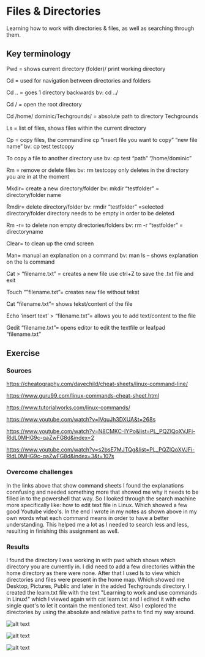 # Files & Directories
Learning how to work with directories & files, as well as searching through them.

## Key terminology
Pwd = shows current directory (folder)/ print working directory

Cd = used for navigation between directories and folders

Cd .. = goes 1 directory backwards bv: cd ../

Cd / = open the root directory

Cd /home/ dominic/Techgrounds/ = absolute path to directory Techgrounds

Ls = list of files, shows files within the current directory

Cp = copy files, the commandline cp “insert file you want to copy” “new file name” bv: cp test testcopy

To copy a file to another directory use bv: cp test “path” “/home/dominic”

Rm = remove or delete files bv: rm testcopy only deletes in the directory you are in at the moment

Mkdir= create a new directory/folder bv: mkdir “testfolder” = directory/folder name

Rmdir= delete directory/folder bv: rmdir “testfolder” =selected directory/folder directory needs to be empty in order to be deleted

Rm -r= to delete non empty directories/folders bv: rm -r “testfolder” = directoryname

Clear= to clean up the cmd screen

Man= manual an explanation on a command bv: man ls – shows explanation on the ls command

Cat > “filename.txt” = creates a new file use ctrl+Z to save the .txt file and
exit

Touch “”filename.txt”= creates new file without tekst

Cat “filename.txt”= shows tekst/content of the file

Echo ‘insert text’ > “filename.txt”= allows you to add text/content to the file

Gedit “filename.txt”= opens editor to edit the textfile or leafpad “filename.txt”

## Exercise
### Sources
https://cheatography.com/davechild/cheat-sheets/linux-command-line/

https://www.guru99.com/linux-commands-cheat-sheet.html

https://www.tutorialworks.com/linux-commands/

https://www.youtube.com/watch?v=IVquJh3DXUA&t=268s

https://www.youtube.com/watch?v=N8CMKC-IYPo&list=PL_PQZlQoXVJFi-RIdL0MHG9c-qaZwFG8d&index=2

https://www.youtube.com/watch?v=s2bsE7MJTQg&list=PL_PQZlQoXVJFi-RIdL0MHG9c-qaZwFG8d&index=3&t=107s

### Overcome challenges
In the links above that show command sheets I found the explanations connfusing and needed something more that showed me why it needs to be filled in to the powershell that way. So I looked through the search machine more specifically like: how to edit text file in Linux. Which showed a few good Youtube video's. In the end I wrote in my notes as shown above in my own words what each command means in order to have a better understanding. This helped me a lot as I needed to search less and less, resulting in finishing this assignment as well.

### Results
I found the directory I was working in with pwd which shows which directory you are currently in. I did need to add a few directories within the home directory as there were none. After that I used ls to view which directories and files were present in the home map. Which showed me Desktop, Pictures, Public and later in the added Techgrounds directory. I created the learn.txt file with the text "Learning to work and use commands in Linux!" which I viewed again with cat learn.txt and I edited it with echo single quot's to let it contain the mentioned text. Also I explored the directories by using the absolute and relative paths to find my way around.

![alt text]()

![alt text]()

![alt text]()
